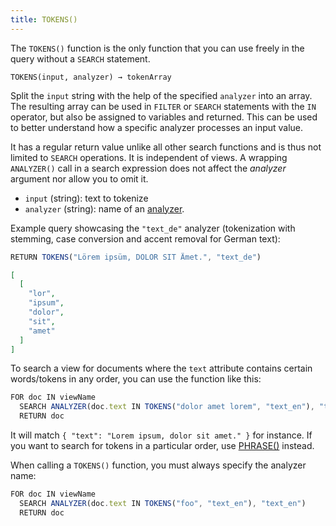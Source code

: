 ```yaml
---
title: TOKENS()
---
```


The `TOKENS()` function is the only function that you can use freely in the query without a `SEARCH` statement.

`TOKENS(input, analyzer) → tokenArray`

Split the `input` string with the help of the specified `analyzer` into an array. The resulting array can be used in `FILTER` or `SEARCH` statements with the `IN` operator, but also be assigned to variables and returned. This can be used to better understand how a specific analyzer processes an input value.

It has a regular return value unlike all other search functions and is thus not limited to `SEARCH` operations. It is independent of views. A wrapping `ANALYZER()` call in a search expression does not affect the _analyzer_ argument nor allow you to omit it.

- `input` (string): text to tokenize
- `analyzer` (string): name of an [analyzer](../../analyzers/index.md).

Example query showcasing the `"text_de"` analyzer (tokenization with stemming, case conversion and accent removal for German text):

```js
RETURN TOKENS("Lörem ipsüm, DOLOR SIT Ämet.", "text_de")
```

```json
[
  [
    "lor",
    "ipsum",
    "dolor",
    "sit",
    "amet"
  ]
]
```

To search a view for documents where the `text` attribute contains certain words/tokens in any order, you can use the function like this:

```js
FOR doc IN viewName
  SEARCH ANALYZER(doc.text IN TOKENS("dolor amet lorem", "text_en"), "text_en")
  RETURN doc
```

It will match `{ "text": "Lorem ipsum, dolor sit amet." }` for instance. If you want to search for tokens in a particular order, use [PHRASE()](phrase.md) instead.

When calling a `TOKENS()` function, you must always specify the analyzer name:

```js
FOR doc IN viewName
  SEARCH ANALYZER(doc.text IN TOKENS("foo", "text_en"), "text_en")
  RETURN doc
```
